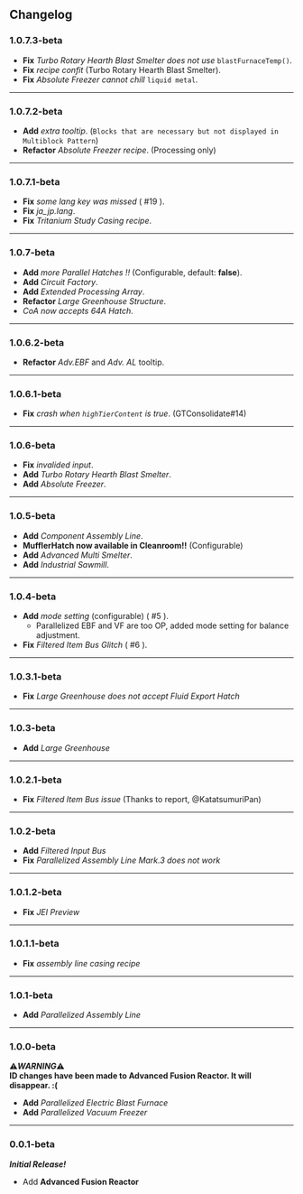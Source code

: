 ## Changelog
### 1.0.7.3-beta
- **Fix** _Turbo Rotary Hearth Blast Smelter does not use_ `blastFurnaceTemp()`.
- **Fix** _recipe confit_ (Turbo Rotary Hearth Blast Smelter).
- **Fix** _Absolute Freezer cannot chill_ `liquid metal`. 

---
### 1.0.7.2-beta
- **Add** _extra tooltip_. (`Blocks that are necessary but not displayed in Multiblock Pattern`)
- **Refactor** _Absolute Freezer recipe_. (Processing only)
---
### 1.0.7.1-beta
- **Fix** _some lang key was missed_ ( #19 ).
- **Fix** _ja_jp.lang_.
- **Fix** _Tritanium Study Casing recipe_.

---
### 1.0.7-beta
- **Add** _more Parallel Hatches !!_ (Configurable, default: **false**).
- **Add** _Circuit Factory_.
- **Add** _Extended Processing Array_.
- **Refactor** _Large Greenhouse Structure_.
- _CoA now accepts 64A Hatch_.

---
### 1.0.6.2-beta
- **Refactor** _Adv.EBF_ and _Adv. AL_ tooltip.

----
### 1.0.6.1-beta
- **Fix** _crash when `highTierContent` is true_. (GTConsolidate#14)

---
### 1.0.6-beta
- **Fix** _invalided input_.
- **Add** _Turbo Rotary Hearth Blast Smelter_.
- **Add** _Absolute Freezer_.

---
### 1.0.5-beta
- **Add** _Component Assembly Line_.
- **MufflerHatch now available in Cleanroom!!** (Configurable)
- **Add** _Advanced Multi Smelter_.
- **Add** _Industrial Sawmill_. 

---
### 1.0.4-beta
- **Add** _mode setting_ (configurable) ( #5 ). 
  - Parallelized EBF and VF are too OP, added mode setting for balance adjustment.
- **Fix** _Filtered Item Bus Glitch_ ( #6 ).

---
### 1.0.3.1-beta
- **Fix** _Large Greenhouse does not accept Fluid Export Hatch_

---
### 1.0.3-beta  
- **Add** _Large Greenhouse_

---

### 1.0.2.1-beta
- **Fix** _Filtered Item Bus issue_ (Thanks to report, @KatatsumuriPan)

---
### 1.0.2-beta
- **Add** _Filtered Input Bus_
- **Fix** _Parallelized Assembly Line Mark.3 does not work_

---
### 1.0.1.2-beta
- **Fix** _JEI Preview_

---
### 1.0.1.1-beta  
- **Fix** _assembly line casing recipe_

---
### 1.0.1-beta
- **Add** _Parallelized Assembly Line_

---
### 1.0.0-beta
:warning:**_WARNING_**:warning:  
**ID changes have been made to Advanced Fusion Reactor. It will disappear. :(**  

- **Add** _Parallelized Electric Blast Furnace_  
- **Add** _Parallelized Vacuum Freezer_  

---
### 0.0.1-beta
**_Initial Release!_**<br>
- Add **Advanced Fusion Reactor**
